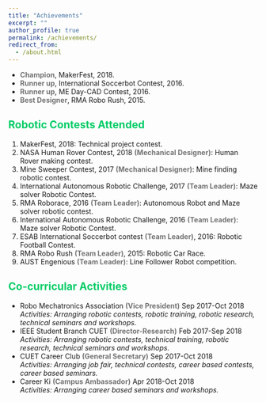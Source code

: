 ```yaml
---
title: "Achievements"
excerpt: ""
author_profile: true
permalink: /achievements/
redirect_from: 
  - /about.html
---
```


<!--  * <b><font color= "#737373" >ICT division Bangladesh research grant </font></b>(2020-2021): 1000K BDT
 * <b><font color= "#737373" >CUET IT business incubator research grant </font></b>(2019-2020): 400K BDT -->
 
  * <b><font color= "#737373" >Champion</font></b>, MakerFest, 2018.
  * <b><font color= "#737373" >Runner up</font></b>, International Soccerbot Contest, 2016.
  * <b><font color= "#737373" >Runner up</font></b>, ME Day-CAD Contest, 2016.
  * <b><font color= "#737373" >Best Designer</font></b>, RMA Robo Rush, 2015.


## <font color="#00cc66"> Robotic Contests Attended</font>

  1. MakerFest, 2018: Technical project contest.
  2. NASA Human Rover Contest, 2018 <b><font color= "#737373" >(Mechanical Designer)</font></b>: Human Rover making contest.
  3. Mine Sweeper Contest, 2017 <b><font color= "#737373" >(Mechanical Designer)</font></b>: Mine finding robotic contest.
  4. International Autonomous Robotic Challenge, 2017 <b><font color= "#737373" >(Team Leader)</font></b>: Maze solver Robotic Contest.
  5. RMA Roborace, 2016 <b><font color= "#737373" >(Team Leader)</font></b>: Autonomous Robot and Maze solver robotic contest.
  6. International Autonomous Robotic Challenge, 2016 <b><font color= "#737373" >(Team Leader)</font></b>: Maze solver Robotic
Contest.
  7. ESAB International Soccerbot contest <b><font color= "#737373" >(Team Leader)</font></b>, 2016: Robotic Football Contest.
  8. RMA Robo Rush <b><font color= "#737373" >(Team Leader)</font></b>, 2015: Robotic Car Race.
  9. AUST Engenious <b><font color= "#737373" >(Team Leader)</font></b>: Line Follower Robot competition.

## <font color="#00cc66"> Co-curricular Activities </font>

* Robo Mechatronics Association <b><font color= "#737373" >(Vice President)</font></b> Sep 2017-Oct 2018<br>
 *Activities: Arranging robotic contests, robotic training, robotic research, technical seminars and workshops.*
* IEEE Student Branch CUET <b><font color= "#737373" >(Director-Research)</font></b> Feb 2017-Sep 2018<br>
 *Activities: Arranging robotic contests, technical training, robotic research, technical seminars and workshops.*
* CUET Career Club <b><font color= "#737373" >(General Secretary)</font></b> Sep 2017-Oct 2018<br>
 *Activities: Arranging job fair, technical contests, career based contests, career based seminars.*
* Career Ki <b><font color= "#737373" >(Campus Ambassador)</font></b> Apr 2018-Oct 2018<br>
 *Activities: Arranging career based seminars and workshops.*
